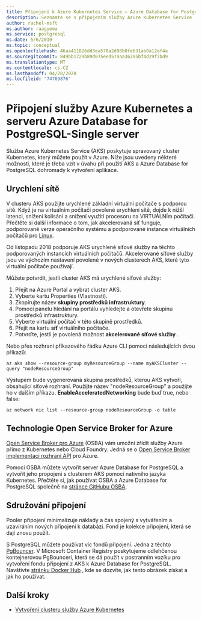 ```yaml
---
title: Připojení k Azure Kubernetes Service – Azure Database for PostgreSQL-Single server
description: Seznamte se s připojením služby Azure Kubernetes Service (AKS) s Azure Database for PostgreSQLm na jeden server.
author: rachel-msft
ms.author: raagyema
ms.service: postgresql
ms.date: 5/6/2019
ms.topic: conceptual
ms.openlocfilehash: 46aa411826dd3ea578a2d98b0fe631ab0a12ef4a
ms.sourcegitcommit: 849bb1729b89d075eed579aa36395bf4d29f3bd9
ms.translationtype: MT
ms.contentlocale: cs-CZ
ms.lasthandoff: 04/28/2020
ms.locfileid: "74769876"
---
```

# <a name="connecting-azure-kubernetes-service-and-azure-database-for-postgresql---single-server"></a>Připojení služby Azure Kubernetes a serveru Azure Database for PostgreSQL-Single server

Služba Azure Kubernetes Service (AKS) poskytuje spravovaný cluster Kubernetes, který můžete použít v Azure. Níže jsou uvedeny některé možnosti, které je třeba vzít v úvahu při použití AKS a Azure Database for PostgreSQL dohromady k vytvoření aplikace.


## <a name="accelerated-networking"></a>Urychlení sítě
V clusteru AKS použijte urychlené základní virtuální počítače s podporou sítě. Když je na virtuálním počítači povolené urychlení sítě, dojde k nižší latenci, snížení kolísání a snížení využití procesoru na VIRTUÁLNÍm počítači. Přečtěte si další informace o tom, jak akcelerovaná síť funguje, podporované verze operačního systému a podporované instance virtuálních počítačů pro [Linux](../virtual-network/create-vm-accelerated-networking-cli.md).

Od listopadu 2018 podporuje AKS urychlené síťové služby na těchto podporovaných instancích virtuálních počítačů. Akcelerované síťové služby jsou ve výchozím nastavení povolené v nových clusterech AKS, které tyto virtuální počítače používají.

Můžete potvrdit, jestli cluster AKS má urychlené síťové služby:
1. Přejít na Azure Portal a vybrat cluster AKS.
2. Vyberte kartu Properties (Vlastnosti).
3. Zkopírujte název **skupiny prostředků infrastruktury**.
4. Pomocí panelu hledání na portálu vyhledejte a otevřete skupinu prostředků infrastruktury.
5. Vyberte virtuální počítač v této skupině prostředků.
6. Přejít na kartu **síť** virtuálního počítače.
7. Potvrďte, jestli je povolená možnost **akcelerované síťové služby** .

Nebo přes rozhraní příkazového řádku Azure CLI pomocí následujících dvou příkazů:
```azurecli
az aks show --resource-group myResourceGroup --name myAKSCluster --query "nodeResourceGroup"
```
Výstupem bude vygenerovaná skupina prostředků, kterou AKS vytvoří, obsahující síťové rozhraní. Použijte název "nodeResourceGroup" a použijte ho v dalším příkazu. **EnableAcceleratedNetworking** bude buď true, nebo false:
```azurecli
az network nic list --resource-group nodeResourceGroup -o table
```

## <a name="open-service-broker-for-azure"></a>Technologie Open Service Broker for Azure 
[Open Service Broker pro Azure](https://github.com/Azure/open-service-broker-azure/blob/master/README.md) (OSBA) vám umožní zřídit služby Azure přímo z Kubernetes nebo Cloud Foundry. Jedná se o [Open Service Broker implementaci rozhraní API](https://www.openservicebrokerapi.org/) pro Azure.

Pomocí OSBA můžete vytvořit server Azure Database for PostgreSQL a vytvořit jeho propojení s clusterem AKS pomocí nativního jazyka Kubernetes. Přečtěte si, jak používat OSBA a Azure Database for PostgreSQL společně na [stránce GitHubu OSBA](https://github.com/Azure/open-service-broker-azure/blob/master/docs/modules/postgresql.md). 


## <a name="connection-pooling"></a>Sdružování připojení
Pooler připojení minimalizuje náklady a čas spojený s vytvářením a uzavíráním nových připojení k databázi. Fond je kolekce připojení, která se dají znovu použít. 

S PostgreSQL můžete používat víc fondů připojení. Jedna z těchto [PgBouncer](https://pgbouncer.github.io/). V Microsoft Container Registry poskytujeme odlehčenou kontejnerovou PgBounceri, která se dá použít v postranním vozíku pro vytvoření fondu připojení z AKS k Azure Database for PostgreSQL. Navštivte [stránku Docker Hub](https://hub.docker.com/r/microsoft/azureossdb-tools-pgbouncer/) , kde se dozvíte, jak tento obrázek získat a jak ho používat. 


## <a name="next-steps"></a>Další kroky
-  [Vytvoření clusteru služby Azure Kubernetes](../aks/kubernetes-walkthrough.md)
